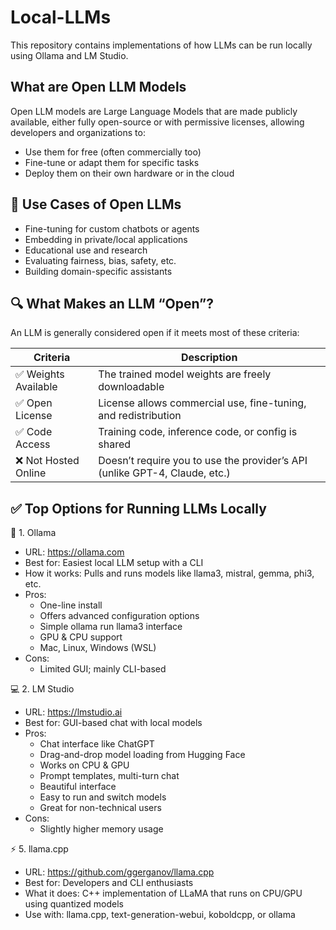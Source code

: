 # Local-LLMs
This repository contains implementations of how LLMs can be run locally using Ollama and LM Studio.

## What are Open LLM Models
Open LLM models are Large Language Models that are made publicly available, either fully open-source or with permissive licenses, allowing developers and organizations to:

- Use them for free (often commercially too)
- Fine-tune or adapt them for specific tasks
- Deploy them on their own hardware or in the cloud

## 🧪 Use Cases of Open LLMs
- Fine-tuning for custom chatbots or agents
- Embedding in private/local applications
- Educational use and research
- Evaluating fairness, bias, safety, etc.
- Building domain-specific assistants

## 🔍 What Makes an LLM “Open”?
An LLM is generally considered open if it meets most of these criteria:

|Criteria                |	Description                                                             |
|------------------------|--------------------------------------------------------------------------|
|✅ Weights Available    |	The trained model weights are freely downloadable                         |
|✅ Open License |	License allows commercial use, fine-tuning, and redistribution |
|✅ Code Access |	Training code, inference code, or config is shared|
|❌ Not Hosted Online |	Doesn’t require you to use the provider’s API (unlike GPT-4, Claude, etc.) |

## ✅ Top Options for Running LLMs Locally
🧠 1. Ollama
- URL: https://ollama.com
- Best for: Easiest local LLM setup with a CLI
- How it works: Pulls and runs models like llama3, mistral, gemma, phi3, etc.
- Pros:
    - One-line install
    - Offers advanced configuration options
    - Simple ollama run llama3 interface
    - GPU & CPU support
    - Mac, Linux, Windows (WSL)
- Cons:
    - Limited GUI; mainly CLI-based

💻 2. LM Studio
- URL: https://lmstudio.ai
- Best for: GUI-based chat with local models
- Pros:
    - Chat interface like ChatGPT
    - Drag-and-drop model loading from Hugging Face
    - Works on CPU & GPU
    - Prompt templates, multi-turn chat
    - Beautiful interface
    - Easy to run and switch models
    - Great for non-technical users
- Cons:
    - Slightly higher memory usage

⚡ 5. llama.cpp
- URL: https://github.com/ggerganov/llama.cpp
- Best for: Developers and CLI enthusiasts
- What it does: C++ implementation of LLaMA that runs on CPU/GPU using quantized models
- Use with: llama.cpp, text-generation-webui, koboldcpp, or ollama
